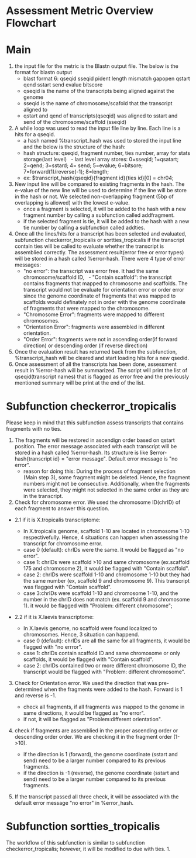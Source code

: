 # Assessment Metric Overview Flowchart

# Main 
1. the input file for the metric is the Blastn output file. The below is the format for blastn output 
   - blast format 6: qseqid sseqid pident length mismatch gapopen qstart qend sstart send evalue bitscore
   - qseqid is the name of the transcripts being aligned against the genome
   - sseqid is the name of chromosome/scafold that the transcript aligned to
   - qstart and qend of transcripts(qseqid) was aligned to sstart and send of the chromosome/scaffold (sseqid) 
2. A while loop was used to read the input file line by line. Each line is a hits for a qseqid. 
   - a hash named %transcript_hash was used to stored the input line and the below is the structure of the hash:
   - hash structure: qseqid, fragment number, ties number, array for stats storage(last level)
    - last level array stores: 0=sseqid; 1=qsatart; 2=qend; 3=sstard; 4= send; 5=evalue; 6=bitsore; 7=forward(1)/reverse(-1); 8=length;
   - ex: $transcript_hash{qseqid}{fragment id}{ties id}[0] = chr04;
3. New input line will be compared to existing fragments in the hash. The e-value of the new line will be used to determine if the line will be store in the hash or not. We selected non-overlapping fragment (5bp of overlapping is allowed) with the lowest e-value. 
    - once a fragment is selected, it will be added to the hash with a new fragment number by calling a subfunction called addfragment.
   - if the selected fragment is tie, it will be added to the hash with a new tie number by calling a subfunction called addties. 
4. Once all the lines/hits for a transcript has been selected and evaluated, subfunction checkerror_tropicalis or sortties_tropicalis if the transcript contain ties will be called to evaluate whether the transcript is assemblied correctly. The assessment result(error free or error types) will be stored in a hash called %error-hash. There were 4 type of error messages:
   - "no error": the transcript was error free. It had the same chromosome/scaffold ID, 
   - "Contain scaffold“: the transcript contains fragments that mapped to chromosome and scaffolds. The transcript would not be evaluate for orientation error or order error since the genome coordinate of fragments that was mapped to scaffolds would definately not in order with the genome coordinate of fragments that were mapped to the chromosome. 
   - "Chromosome Error": fragments were mapped to different chromosomes.
   - "Orientation Error": fragments were assembled in different orientation.
   - "Order Error": fragments were not in ascending order(if forward direction)  or descending order (if reverse direction)
 5. Once the evaluation result has returned back from the subfunction, %transcript_hash will be cleared and start loading hits for a new qsedid. 
 6. Once assessment of all the transcripts has been done, assessment result in %error-hash will be summarized. The script will print the list of qseqid(transcript names) that is flagged as error free and the previously mentioned summary will be print at the end of the list.  
 
 # Subfunction checkerror_tropicalis 
 Please keep in mind that this subfunction assess transcripts that contains fragments with no ties. 
 1. The fragments will be restored in ascendign order based on qstart position. The error message associated with each transcript will be stored in a hash called %error-hash. Its structure is like $error-hash{transcript id} = "error message". Default error message is "no error".
    - reason for doing this: During the process of fragment selection (Main step 3), some fragment might be deleted. Hence, the fragment numbers might not be consecutive. Additionally, when the fragments were selected, they might not selected in the same order as they are in the transcript.  
2. Check for chromosome error. We used the chromosome ID(chrID) of each fragment to answer this question. 
- 2.1 if it is X.tropicalis transcriptome:
   - In X.tropicalis genome, scaffold 1-10 are located in chromosome 1-10 respectivefully. Hence, 4 situations can happen when assessing the transcript for chromosome error. 
   - case 0 (default): chrIDs were the same. It would be flagged as "no error".
   - case 1: chrIDs were scaffold >10 and same chromosome (ex.scaffold 175 and chromosome 2), it would be flagged with "Contain scaffold".
   - case 2:  chrIDs were scaffold 1-10 and chromosome 1-10 but they had the same number (ex, scaffold 9 and chromosome 9). This transcript was flagged with "Contain scaffold". 
   - case 3:chrIDs were scaffold 1-10 and chromosome 1-10, and the number in the chrID does not match (ex. scaffold 9 and chromosome 1).  it would be flagged with "Problem: different chromosome";

- 2.2 if it is X.laevis transcriptome:
   -  In X.laevis genome, no scaffold were found localized to chromosomes. Hence, 3 situation can happend.
   - case 0 (default): chrIDs are all the same for all fragments, it would be flagged with "no errror".
   - case 1: chrIDs contain scaffold ID and same chromosome or only scaffolds, it would be flagged with "Contain scaffold".
   - case 2: chrIDs contained two or more different chromosome ID, the transcript would be flagged with "Problem: different chromosome".
   
    
3. Check for Orientation error. We used the direction that was pre-determined when the fragments were added to the hash. Forward is 1 and reverse is -1. 
   - check all fragments, if all fragments was mapped to the genome in same directions, it would be flagged as "no error". 
   - if not, it will be flagged as "Problem:different orientation".

4. check if fragments are assemblied in the proper ascending order or descending order order. We are checking it in the fragment order (1->10).
   - if the direction is 1 (forward), the genome coordinate (sstart and send) need to be a larger number compared to its previous fragments.
   - if the direction is -1 (reverse), the genome coordinate (sstart and send) need to be a larger number compared to its previous fragments.

5. If the transcript passed all three check, it will be associated with the default error message "no error" in %error_hash. 
 
 
 # Subfunction sortties_tropicalis
 The workflow of this subfunction is similar to subfunction checkerror_tropicalis; however, it will be modified to due with ties.
 1. 
 
